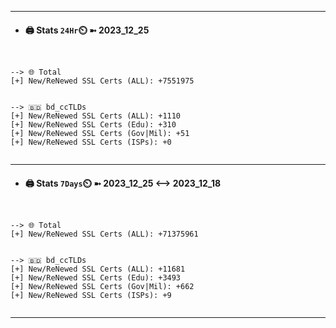 

---
- #### 🖨️ **Stats** `24Hr`⏲️ ➼ 2023_12_25
```console


--> 🌐 Total
[+] New/ReNewed SSL Certs (ALL): +7551975


--> 🇧🇩 bd_ccTLDs
[+] New/ReNewed SSL Certs (ALL): +1110
[+] New/ReNewed SSL Certs (Edu): +310
[+] New/ReNewed SSL Certs (Gov|Mil): +51
[+] New/ReNewed SSL Certs (ISPs): +0


```

---
- #### 🖨️ **Stats** `7Days`⏲️ ➼ 2023_12_25 <--> 2023_12_18
```console


--> 🌐 Total
[+] New/ReNewed SSL Certs (ALL): +71375961


--> 🇧🇩 bd_ccTLDs
[+] New/ReNewed SSL Certs (ALL): +11681
[+] New/ReNewed SSL Certs (Edu): +3493
[+] New/ReNewed SSL Certs (Gov|Mil): +662
[+] New/ReNewed SSL Certs (ISPs): +9


```

---

